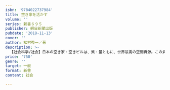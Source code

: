 ```yaml
---
isbn: '9784022737984'
title: 空き家を活かす
volume: ''
series: 新書６９５
publisher: 朝日新聞出版
pubdate: '2018-11-13'
cover: ''
author: 松村秀一／著
description: >-
  【社会科学/社会】日本の空き家・空きビルは、質・量ともに、世界最高の空間資源。この貴重な資源（ストック）を、われわれはどう活用していけばいいのか？　全国各地の八つの事例などを通して、人口減少社会の中に希望を見出す未来志向の方策を提示する。
price: '750'
genre: ''
target: 一般
format: 新書
content: 社会

---
```

